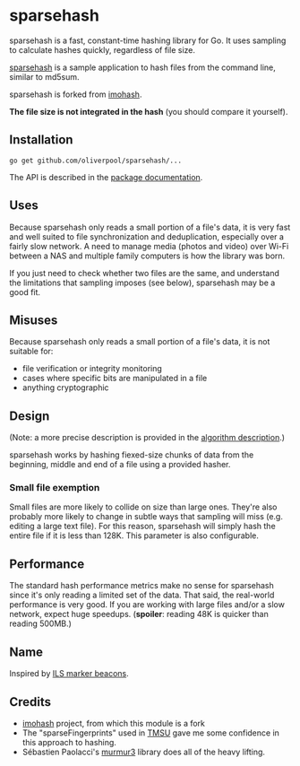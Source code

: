 # sparsehash

sparsehash is a fast, constant-time hashing library for Go. It uses sampling to calculate hashes quickly, regardless of file size.

[sparsehash](https://github.com/oliverpool/sparsehash/blob/master/cmd/sparsehash/main.go) is
a sample application to hash files from the command line, similar to md5sum.

sparsehash is forked from [imohash](https://github.com/kalafut/imohash).

**The file size is not integrated in the hash** (you should compare it yourself).

## Installation

`go get github.com/oliverpool/sparsehash/...`

The API is described in the [package documentation](https://pkg.go.dev/github.com/oliverpool/sparsehash).

## Uses

Because sparsehash only reads a small portion of a file's data, it is very fast and
well suited to file synchronization and deduplication, especially over a fairly
slow network. A need to manage media (photos and video) over Wi-Fi between a NAS
and multiple family computers is how the library was born.

If you just need to check whether two files are the same, and understand the
limitations that sampling imposes (see below), sparsehash may be a good fit.

## Misuses

Because sparsehash only reads a small portion of a file's data, it is not suitable
for:

- file verification or integrity monitoring
- cases where specific bits are manipulated in a file
- anything cryptographic

## Design

(Note: a more precise description is provided in the
[algorithm description](https://github.com/oliverpool/sparsehash/blob/master/algorithm.md).)

sparsehash works by hashing fiexed-size chunks of data from the beginning, middle and
end of a file using a provided hasher.

### Small file exemption
Small files are more likely to collide on size than large ones. They're also
probably more likely to change in subtle ways that sampling will miss (e.g.
editing a large text file). For this reason, sparsehash will simply hash the entire
file if it is less than 128K. This parameter is also configurable.

## Performance
The standard hash performance metrics make no sense for sparsehash since it's only
reading a limited set of the data. That said, the real-world performance is
very good. If you are working with large files and/or a slow network,
expect huge speedups. (**spoiler**: reading 48K is quicker than reading 500MB.)

## Name
Inspired by [ILS marker beacons](https://en.wikipedia.org/wiki/Marker_beacon).

## Credits
*  [imohash](https://github.com/kalafut/imohash) project, from which this module is a fork
* The "sparseFingerprints" used in [TMSU](https://github.com/oniony/TMSU) gave me
some confidence in this approach to hashing.
* Sébastien Paolacci's [murmur3](https://github.com/spaolacci/murmur3) library does
all of the heavy lifting.
